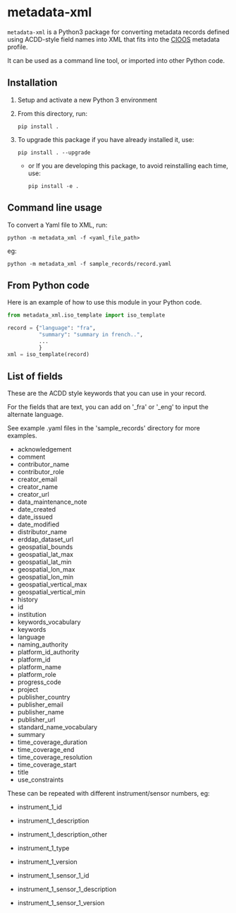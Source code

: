# metadata-xml

`metadata-xml` is a Python3 package for converting metadata records defined using
ACDD-style field names into XML that fits into the [CIOOS](https://www.cioos.ca)
metadata profile.

It can be used as a command line tool, or imported into other Python code.

## Installation

1. Setup and activate a new Python 3 environment
2. From this directory, run:

   `pip install .`

3. To upgrade this package if you have already installed it, use:

   `pip install . --upgrade`

   - or If you are developing this package, to avoid reinstalling each time,
     use:

     `pip install -e .`

## Command line usage

To convert a Yaml file to XML, run:

`python -m metadata_xml -f <yaml_file_path>`

eg:

`python -m metadata_xml -f sample_records/record.yaml`

## From Python code

Here is an example of how to use this module in your Python code.

```python
from metadata_xml.iso_template import iso_template

record = {"language": "fra",
          "summary": "summary in french..",
          ...
          }
xml = iso_template(record)
```

## List of fields

These are the ACDD style keywords that you can use in your record.

For the fields that are text, you can add on '\_fra' or '\_eng' to input the alternate language.

See example .yaml files in the 'sample_records' directory for more examples.

- acknowledgement
- comment
- contributor_name
- contributor_role
- creator_email
- creator_name
- creator_url
- data_maintenance_note
- date_created
- date_issued
- date_modified
- distributor_name
- erddap_dataset_url
- geospatial_bounds
- geospatial_lat_max
- geospatial_lat_min
- geospatial_lon_max
- geospatial_lon_min
- geospatial_vertical_max
- geospatial_vertical_min
- history
- id
- institution
- keywords_vocabulary
- keywords
- language
- naming_authority
- platform_id_authority
- platform_id
- platform_name
- platform_role
- progress_code
- project
- publisher_country
- publisher_email
- publisher_name
- publisher_url
- standard_name_vocabulary
- summary
- time_coverage_duration
- time_coverage_end
- time_coverage_resolution
- time_coverage_start
- title
- use_constraints

These can be repeated with different instrument/sensor numbers, eg:

- instrument_1_id
- instrument_1_description
- instrument_1_description_other
- instrument_1_type
- instrument_1_version

- instrument_1_sensor_1_id
- instrument_1_sensor_1_description
- instrument_1_sensor_1_version
